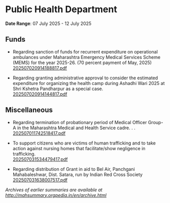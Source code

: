 # Public Health Department

**Date Range**: 07 July 2025 - 12 July 2025


## Funds
- Regarding sanction of funds for recurrent expenditure on operational ambulances under Maharashtra Emergency Medical Services Scheme (MEMS) for the year 2025-26. (70 percent payment of May, 2025)\
  [202507020914188817.pdf](https://gr.maharashtra.gov.in/Site/Upload/Government%20Resolutions/English/202507020914188817.pdf)

- Regarding granting administrative approval to consider the estimated expenditure for organizing the health camp during Ashadhi Wari 2025 at Shri Kshetra Pandharpur as a special case.\
  [202507020914144817.pdf](https://gr.maharashtra.gov.in/Site/Upload/Government%20Resolutions/English/202507020914144817.pdf)

## Miscellaneous
- Regarding termination of probationary period of Medical Officer Group-A in the Maharashtra Medical and Health Service cadre. . .\
  [202507011742518417.pdf](https://gr.maharashtra.gov.in/Site/Upload/Government%20Resolutions/English/202507011742518417.pdf)

- To support citizens who are victims of human trafficking and to take action against nursing homes that facilitate/show negligence in trafficking.\
  [202507031534479417.pdf](https://gr.maharashtra.gov.in/Site/Upload/Government%20Resolutions/English/202507031534479417.pdf)

- Regarding distribution of Grant in aid to Bel Air, Panchgani  Mahabaleshwar, Dist. Satara, run by Indian Red Cross Society\
  [202507031638007517.pdf](https://gr.maharashtra.gov.in/Site/Upload/Government%20Resolutions/English/202507031638007517.pdf.pdf)


*Archives of earlier summaries are available at http://mahsummary.orgpedia.in/en/archive.html*